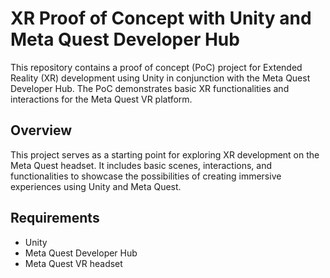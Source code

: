 # XR Proof of Concept with Unity and Meta Quest Developer Hub

This repository contains a proof of concept (PoC) project for Extended Reality (XR) development using Unity in conjunction with the Meta Quest Developer Hub. The PoC demonstrates basic XR functionalities and interactions for the Meta Quest VR platform.

## Overview

This project serves as a starting point for exploring XR development on the Meta Quest headset. It includes basic scenes, interactions, and functionalities to showcase the possibilities of creating immersive experiences using Unity and Meta Quest.

## Requirements

- Unity
- Meta Quest Developer Hub
- Meta Quest VR headset


